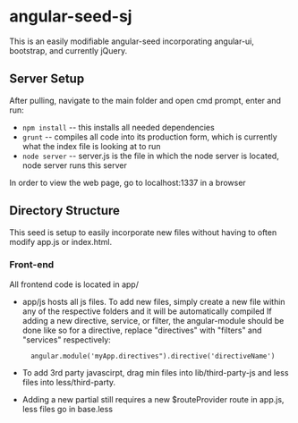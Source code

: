 # angular-seed-sj

This is an easily modifiable angular-seed incorporating angular-ui, bootstrap, and currently jQuery.

## Server Setup

After pulling, navigate to the main folder and open cmd prompt, enter and run:
* `npm install` -- this installs all needed dependencies
* `grunt` -- compiles all code into its production form, which is currently what the index file is looking at to run
* `node server` -- server.js is the file in which the node server is located, node server runs this server

In order to view the web page, go to localhost:1337 in a browser

## Directory Structure
This seed is setup to easily incorporate new files without having to often modify app.js or index.html.

### Front-end
All frontend code is located in app/

* app/js hosts all js files. To add new files, simply create a new file within any of the respective folders and it will be automatically compiled
If adding a new directive, service, or filter, the angular-module should be done like so for a directive, replace "directives" with "filters" and "services" respectively:

		angular.module('myApp.directives").directive('directiveName')

* To add 3rd party javascirpt, drag min files into lib/third-party-js and less files into less/third-party.

* Adding a new partial still requires a new $routeProvider route in app.js, less files go in base.less
